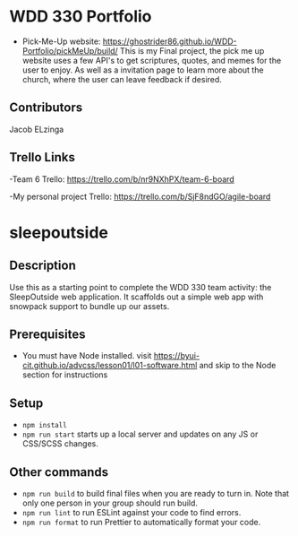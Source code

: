 # WDD 330 Portfolio
- Pick-Me-Up website: https://ghostrider86.github.io/WDD-Portfolio/pickMeUp/build/
This is my Final project, the pick me up website uses a few API's to get scriptures, quotes, and memes for the user to enjoy. As well as a invitation page to learn more about the church, where the user can leave feedback if desired. 
## Contributors
Jacob ELzinga

## Trello Links
-Team 6 Trello: https://trello.com/b/nr9NXhPX/team-6-board


-My personal project Trello: https://trello.com/b/SjF8ndGO/agile-board

# sleepoutside

## Description

Use this as a starting point to complete the WDD 330 team activity: the SleepOutside web application. It scaffolds out a simple web app with snowpack support to bundle up our assets.

## Prerequisites

- You must have Node installed. visit https://byui-cit.github.io/advcss/lesson01/l01-software.html and skip to the Node section for instructions

## Setup

- `npm install`
- `npm run start` starts up a local server and updates on any JS or CSS/SCSS changes.

## Other commands

- `npm run build` to build final files when you are ready to turn in. Note that only one person in your group should run build.
- `npm run lint` to run ESLint against your code to find errors.
- `npm run format` to run Prettier to automatically format your code.

